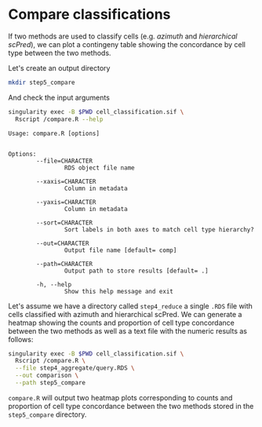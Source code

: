 # Compare classifications

If two methods are used to classify cells (e.g. *azimuth* and *hierarchical scPred*), 
we can plot a contingeny table showing the concordance by cell type between the two methods.

Let's create an output directory


```bash
mkdir step5_compare
```

And check the input arguments


```bash
singularity exec -B $PWD cell_classification.sif \  
  Rscript /compare.R --help
```

```
Usage: compare.R [options]


Options:
        --file=CHARACTER
                RDS object file name

        --xaxis=CHARACTER
                Column in metadata

        --yaxis=CHARACTER
                Column in metadata

        --sort=CHARACTER
                Sort labels in both axes to match cell type hierarchy?

        --out=CHARACTER
                Output file name [default= comp]

        --path=CHARACTER
                Output path to store results [default= .]

        -h, --help
                Show this help message and exit
```



Let's assume we have a directory called `step4_reduce` a single `.RDS` file 
with cells classified with azimuth and hierarchical scPred. We can generate
a heatmap showing the counts and proportion of cell type concordance between the
two methods as well as a text file with the numeric results as follows:


```bash
singularity exec -B $PWD cell_classification.sif \ 
  Rscript /compare.R \
  --file step4_aggregate/query.RDS \
  --out comparison \
  --path step5_compare
```

`compare.R` will output two heatmap plots corresponding to counts and proportion 
of cell type concordance between the two methods stored in the `step5_compare` 
directory.


